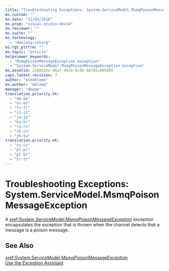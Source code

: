 ```yaml
---
title: "Troubleshooting Exceptions: System.ServiceModel.MsmqPoisonMessageException | Microsoft Docs"
ms.custom: ""
ms.date: "11/04/2016"
ms.prod: "visual-studio-dev14"
ms.reviewer: ""
ms.suite: ""
ms.technology: 
  - "devlang-csharp"
ms.tgt_pltfrm: ""
ms.topic: "article"
helpviewer_keywords: 
  - "MsmqPoisonMessageException exception"
  - "System.ServiceModel.MsmqPoisonMessageException exception"
ms.assetid: 2180322e-96af-44cb-bc08-86785c805995
caps.latest.revision: 7
author: "mikeblome"
ms.author: "mblome"
manager: "douge"
translation.priority.ht: 
  - "de-de"
  - "es-es"
  - "fr-fr"
  - "it-it"
  - "ja-jp"
  - "ko-kr"
  - "ru-ru"
  - "zh-cn"
  - "zh-tw"
translation.priority.mt: 
  - "cs-cz"
  - "pl-pl"
  - "pt-br"
  - "tr-tr"
---
```

# Troubleshooting Exceptions: System.ServiceModel.MsmqPoisonMessageException
A <xref:System.ServiceModel.MsmqPoisonMessageException> exception encapsulates the exception that is thrown when the channel detects that a message is a poison message.  
  
## See Also  
 <xref:System.ServiceModel.MsmqPoisonMessageException>   
 [Use the Exception Assistant](http://msdn.microsoft.com/en-us/Library/e0a78c50-7318-4d54-af51-40c00aea8711)